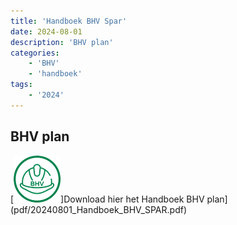 ```yaml
---
title: 'Handboek BHV Spar'
date: 2024-08-01
description: 'BHV plan'
categories:
    - 'BHV'
    - 'handboek'
tags:
    - '2024'
---
```




## BHV plan
[![Handboek BHV](BHV.png)]Download hier het Handboek BHV plan](pdf/20240801_Handboek_BHV_SPAR.pdf)
